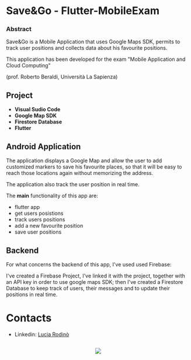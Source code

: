 # Save&Go - Flutter-MobileExam
 
### Abstract 

Save&Go is a Mobile Application that uses Google Maps SDK, permits to track user positions and collects data about his favourite positions.

This application has been developed for the exam "Mobile Application and Cloud Computing" 

(prof. Roberto Beraldi, Università La Sapienza)

## Project 

+ **Visual Sudio Code**
+ **Google Map SDK**
+ **Firestore Database**
+ **Flutter**

## Android Application

The application displays a Google Map and allow the user to add customized markers to save his favourite places, so that it will be easy to reach those locations again without memorizing the address.

The application also track the user position in real time.

The **main** functionality of this app are:

+ flutter app
+ get users posistions 
+ track users positions
+ add a new favourite position
+ save user positions

## Backend

For what concerns the backend of this app, I've used used Firebase:

I've created a Firebase Project, I've linked it with the project, together with an API key in order to use google maps SDK; then I've created a Firestore Database to keep track of users, their messages and to update their positions in real time.


# Contacts	

+ Linkedin: [Lucia Rodinò](https://www.linkedin.com/in/lucia-rodinò-b5019815b/)

##	##
<p align=center><a href="url"><img src="https://preview.ibb.co/ebyZCo/logo_rosso_sapienza.png" ></p>
